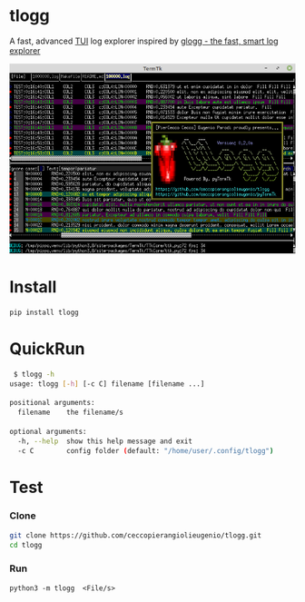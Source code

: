# tlogg
A fast, advanced [TUI](https://en.wikipedia.org/wiki/Text-based_user_interface) log explorer inspired by [glogg - the fast, smart log explorer](https://github.com/nickbnf/glogg)

[![screenshot](https://raw.githubusercontent.com/ceccopierangiolieugenio/binaryRepo/master/tlogg/screenshot.001.png
)](https://pypi.org/project/tlogg)

# Install
```bash
pip install tlogg
```
# QuickRun
```bash
 $ tlogg -h
usage: tlogg [-h] [-c C] filename [filename ...]

positional arguments:
  filename    the filename/s

optional arguments:
  -h, --help  show this help message and exit
  -c C        config folder (default: "/home/user/.config/tlogg")
```

# Test
### Clone
```bash
git clone https://github.com/ceccopierangiolieugenio/tlogg.git
cd tlogg
```
### Run
```
python3 -m tlogg  <File/s>
```

